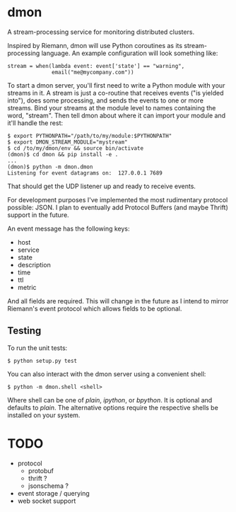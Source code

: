 dmon
====

A stream-processing service for monitoring distributed clusters.

Inspired by Riemann, dmon will use Python coroutines as its
stream-processing language.  An example configuration will look
something like:

    stream = when(lambda event: event['state'] == "warning",
                  email("me@mycompany.com"))

To start a dmon server, you'll first need to write a Python module
with your streams in it.  A stream is just a co-routine that receives
events ("is yielded into"), does some processing, and sends the events
to one or more streams.  Bind your streams at the module level to
names containing the word, "stream".  Then tell dmon about where it
can import your module and it'll handle the rest:

    $ export PYTHONPATH="/path/to/my/module:$PYTHONPATH"
    $ export DMON_STREAM_MODULE="mystream"
    $ cd /to/my/dmon/env && source bin/activate
    (dmon)$ cd dmon && pip install -e .
    ...
    (dmon)$ python -m dmon.dmon
    Listening for event datagrams on:  127.0.0.1 7689

That should get the UDP listener up and ready to receive events.

For development purposes I've implemented the most rudimentary
protocol possible: JSON.  I plan to eventually add Protocol Buffers
(and maybe Thrift) support in the future.

An event message has the following keys:

- host
- service
- state
- description
- time
- ttl
- metric

And all fields are required.  This will change in the future as I
intend to mirror Riemann's event protocol which allows fields to be
optional.


Testing
-------

To run the unit tests:

    $ python setup.py test

You can also interact with the dmon server using a convenient shell:

    $ python -m dmon.shell <shell>

Where shell can be one of *plain*, *ipython*, or *bpython*. It is
optional and defaults to *plain*. The alternative options require the
respective shells be installed on your system.

# TODO #

- protocol
  - protobuf
  - thrift ?
  - jsonschema ?
- event storage / querying
- web socket support
